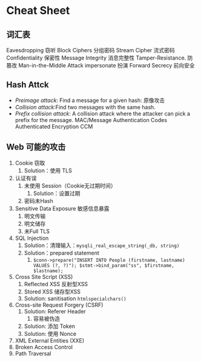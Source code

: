 # Cheat Sheet

## 词汇表

Eavesdropping 窃听
Block Ciphers 分组密码
Stream Cipher 流式密码
Confidentiality 保密性
Message Integrity 消息完整性
Tamper-Resistance. 防篡改
Man-in-the-Middle Attack
impersonate 扮演
Forward Secrecy 前向安全


## Hash Attck
-   _Preimage attack_: Find a message for a given hash: 原像攻击
-   _Collision attack_:Find two messages with the same hash.
-   _Prefix collision attack_: A collision attack where the attacker can pick a prefix for the message.
MAC/Message Authentication Codes
Authenticated Encryption
CCM


## Web 可能的攻击

1. Cookie 窃取
	1. Solution：使用 TLS
2. 认证有误
	1. 未使用 Session（Cookie无过期时间）
		1. Solution：设置过期
	2. 密码未Hash
3. Sensitive Data Exposure 敏感信息暴露
	1. 明文传输
	2. 明文储存
	3. 未Full TLS
4. SQL Injection
	1. Solution：清理输入：`mysqli_real_escape_string(_db, string)`
	2. Solution：prepared statement
		1. `$conn->prepare("INSERT INTO People (firstname, lastname) VALUES (?, ?)"); $stmt->bind_param("ss", $firstname, $lastname);`
5. Cross Site Script (XSS)
	1. Reflected XSS 反射型XSS
	2. Stored XSS 储存型XSS
	3. Solution: sanitisation `htmlspecialchars()`
6. Cross-site Request Forgery (CSRF)
	1. Solution: Referer Header
		1. 容易被伪造
	2. Solution: 添加 Token
	3. Solution: 使用 Nonce
7. XML External Entities (XXE)
8. Broken Access Control
9. Path Traversal